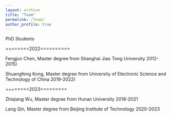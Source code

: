 ```yaml
---
layout: archive
title: "Team"
permalink: /Team/
author_profile: true
---
```


PhD Students

========2022==========

Fengjun Chen, Master degree from Shanghai Jiao Tong University 2012-2015)

Shuangfeng Kong, Master degree from University of Electronic Science and Technology of China 2019-2022)

========2023=========

Zhiqiang Wu, Master degree from Hunan University 2018-2021

Lang Qin, Master degree from Beijing Institute of Technology 2020-2023
 

